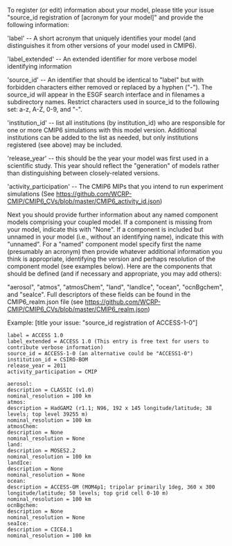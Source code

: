 To register (or edit) information about your model, please title your issue "source_id registration of [acronym for your model]" and  provide the following information:

'label' -- A short acronym that uniquely identifies your model (and distinguishes it from other versions of your model used in CMIP6).

'label_extended' -- An extended identifier for more verbose model identifying information

'source_id' -- An identifier that should be identical to "label" but with forbidden characters either removed or replaced by a hyphen ("-").  The source_id will appear in the ESGF search interface and in filenames a subdirectory names. Restrict characters used in source_id to the following set:  a-z, A-Z, 0-9, and "-".

'institution_id' -- list all institutions (by institution_id) who are responsible for one or more CMIP6 simulations with this model version. Additional institutions can be added to the list as needed, but only institutions registered (see above) may be included.

'release_year' -- this should be the year your model was first used in a scientific study. This year should reflect the "generation" of models rather than distinguishing between closely-related versions.

'activity_participation' -- The CMIP6 MIPs that you intend to run experiment simulations (See https://github.com/WCRP-CMIP/CMIP6_CVs/blob/master/CMIP6_activity_id.json)

Next you should provide further information about any named component models comprising your coupled model. If a component is missing from your model, indicate this with "None". If a component is included but unnamed in your model (i.e., without an identifying name), indicate this with "unnamed". For a "named" component model specify first the name (presumably an acronym) then provide whatever additional information you think is appropriate, identifying the version and perhaps resolution of the component model (see examples below). Here are the components that should be defined (and if necessary and appropriate, you may add others):

"aerosol", "atmos", "atmosChem", "land", "landIce", "ocean", "ocnBgchem", and "seaIce". Full descriptors of these fields can be found in the CMIP6_realm.json file (see https://github.com/WCRP-CMIP/CMIP6_CVs/blob/master/CMIP6_realm.json)

Example:
[title your issue: "source_id registration of ACCESS-1-0"]

    label = ACCESS 1.0
    label_extended = ACCESS 1.0 (This entry is free text for users to contribute verbose information)
    source_id = ACCESS-1-0 (an alternative could be "ACCESS1-0")
    institution_id = CSIRO-BOM
    release_year = 2011
    activity_participation = CMIP

    aerosol:
    description = CLASSIC (v1.0)
    nominal_resolution = 100 km
    atmos:
    description = HadGAM2 (r1.1; N96, 192 x 145 longitude/latitude; 38 levels; top level 39255 m)
    nominal_resolution = 100 km
    atmosChem:
    description = None
    nominal_resolution = None
    land:
    description = MOSES2.2
    nominal_resolution = 100 km    
    landIce:
    description = None
    nominal_resolution = None 
    ocean:
    description = ACCESS-OM (MOM4p1; tripolar primarily 1deg, 360 x 300 longitude/latitude; 50 levels; top grid cell 0-10 m)
    nominal_resolution = 100 km
    ocnBgchem:
    description = None
    nominal_resolution = None
    seaIce:
    description = CICE4.1
    nominal_resolution = 100 km
